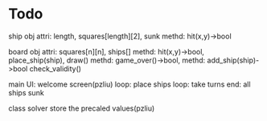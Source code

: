 # Todo
ship obj
    attri: length, squares[length][2], sunk
    methd: hit(x,y)->bool

board obj
    attri: squares[n][n], ships[]
    methd: hit(x,y)->bool, place_ship(ship), draw()
    methd: game_over()->bool,
    methd: add_ship(ship)->bool
        check_validity()

main
    UI: welcome screen(pzliu)
    loop: place ships
    loop: take turns
    end: all ships sunk
    
class solver
    store the precaled values(pzliu)
